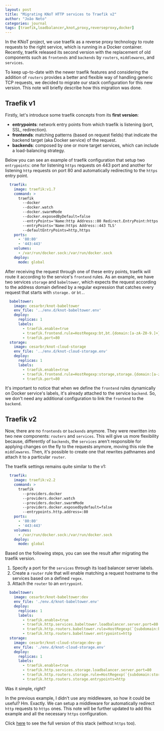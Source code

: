 ```yaml
---
layout: post
title: "Migrating KNoT HTTP services to Traefik v2"
author: "João Neto"
categories: journal
tags: [traefik,loadbalancer,knot,proxy,reverseproxy,docker]
---
```


In the KNoT project, we use traefik as a reverse proxy technology to route requests to the right service, which is running in a Docker container. Recently, traefik released its second version with the replacement of old components such as `frontends` and `backends` by `routers`, `middlewares`, and `services`.

To keep up-to-date with the newer traefik features and considering the addition of `routers` provides a better and flexible way of handling generic TCP requests, we decided to migrate our stack configuration for this new version. This note will briefly describe how this migration was done.

## Traefik v1

Firstly, let's introduce some traefik concepts from its **first version**:

* **entrypoints**: network entry points from which traefik is listening (port, SSL, redirection).
* **frontends**: matching patterns (based on request fields) that indicate the backend target (aka Docker service) of the request.
* **backends**: composed by one or more target services, which can include a load-balancing strategy.

Below you can see an example of traefik configuration that setup two `entrypoints`: one for listening `https` requests on 443 port and another for listening `http` requests on port 80 and automatically redirecting to the `https` entry point.

```yaml
  traefik:
    image: traefik:v1.7
    command: >
      traefik
        --docker
        --docker.watch
        --docker.swarmMode
        --docker.exposedByDefault=false
        --entryPoints='Name:http Address::80 Redirect.EntryPoint:https'
        --entryPoints='Name:https Address::443 TLS'
        --defaultEntryPoints=http,https
    ports:
      - '80:80'
      - '443:443'
    volumes:
      - /var/run/docker.sock:/var/run/docker.sock
    deploy:
      mode: global
```

After receiving the request through one of these entry points, traefik will route it according to the service's `frontend` rules. As an example, we have two services `storage` and `babeltower`, which expects the request according to the address domain defined by a regular expression that catches every request that starts with `storage.` or `bt.`.

```yaml
  babeltower:
    image: cesarbr/knot-babeltower
    env_file: '../env.d/knot-babeltower.env'
    deploy:
      replicas: 1
      labels:
        - traefik.enable=true
        - traefik.frontend.rule=HostRegexp:bt,bt.{domain:[a-zA-Z0-9.]+}
        - traefik.port=80
  storage:
    image: cesarbr/knot-cloud-storage
    env_file: '../env.d/knot-cloud-storage.env'
    deploy:
      replicas: 1
      labels:
        - traefik.enable=true
        - traefik.frontend.rule=HostRegexp:storage,storage.{domain:[a-zA-Z0-9.]+}
        - traefik.port=80
```

It's important to notice that when we define the `frontend` rules dynamically on Docker service's labels, it's already attached to the service `backend`. So, we don't need any additional configuration to link the `frontend` to the `backend`.

## Traefik v2

Now, there are no `frontends` or `backends` anymore. They were rewritten into two new components: `routers` and `services`. This will give us more flexibility because, differently of `backends`, the `services` aren't responsible for applying changes on the fly to the requests anymore, moving this role the `middlewares`. Then, it's possible to create one that rewrites pathnames and attach it to a particular `router`.

The traefik settings remains quite similar to the v1:

```yaml
  traefik:
    image: traefik:v2.2
    command: >
      traefik
        --providers.docker
        --providers.docker.watch
        --providers.docker.swarmMode
        --providers.docker.exposedbydefault=false
        --entrypoints.http.address=:80
    ports:
      - '80:80'
      - '443:443'
    volumes:
      - /var/run/docker.sock:/var/run/docker.sock
    deploy:
      mode: global
```

Based on the following steps, you can see the result after migrating the traefik version.

1. Specify a port for the `services` through its load balancer server labels.
1. Create a `router` rule that will enable matching a request hostname to the services based on a defined `regex`.
1. Attach the `router` to an `entrypoint`.

```yaml
  babeltower:
    image: cesarbr/knot-babeltower:dev
    env_file: './env.d/knot-babeltower.env'
    deploy:
      replicas: 1
      labels:
        - traefik.enable=true
        - traefik.http.services.babeltower.loadbalancer.server.port=80
        - traefik.http.routers.babeltower.rule=HostRegexp(`{subdomain:bt}.{domain:[a-zA-Z0-9.]+}`)
        - traefik.http.routers.babeltower.entrypoints=http
  storage:
    image: cesarbr/knot-cloud-storage:dev-go
    env_file: './env.d/knot-cloud-storage.env'
    deploy:
      replicas: 1
      labels:
        - traefik.enable=true
        - traefik.http.services.storage.loadbalancer.server.port=80
        - traefik.http.routers.storage.rule=HostRegexp(`{subdomain:storage}.{domain:[a-zA-Z0-9.]+}`)
        - traefik.http.routers.storage.entrypoints=http
```

Was it simple, right?

In the previous example, I didn't use any middleware, so how it could be useful? Hm. Exactly. We can setup a middleware for automatically redirect `http` requests to `https` ones.  This note will be further updated to add this example and all the necessary `https` configuration.

Click [here](https://github.com/CESARBR/knot-cloud/blob/master/stacks/core/prod/all-in-one/stage-1.yml) to see the full version of this stack (without `https` too).